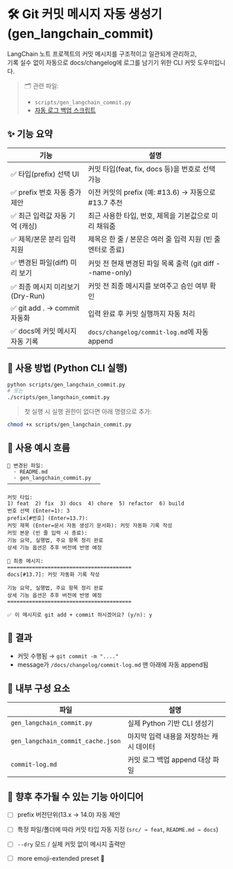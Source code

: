 # 🛠️ Git 커밋 메시지 자동 생성기 (gen_langchain_commit)

LangChain 노트 프로젝트의 커밋 메시지를 구조적이고 일관되게 관리하고,  
기록 실수 없이 자동으로 docs/changelog에 로그를 남기기 위한 CLI 커밋 도우미입니다.

> 🗂 관련 파일:  
> - `scripts/gen_langchain_commit.py`  
> - [자동 로그 백업 스크립트](extract_langchain_commits.sh)

## ✨ 기능 요약

| 기능                             | 설명 |
|----------------------------------|------|
| ✅ 타입(prefix) 선택 UI           | 커밋 타입(feat, fix, docs 등)을 번호로 선택 가능 |
| ✅ prefix 번호 자동 증가 제안     | 이전 커밋의 prefix (예: #13.6) → 자동으로 #13.7 추천 |
| ✅ 최근 입력값 자동 기억 (캐싱)   | 최근 사용한 타입, 번호, 제목을 기본값으로 미리 채워줌 |
| ✅ 제목/본문 분리 입력 지원       | 제목은 한 줄 / 본문은 여러 줄 입력 지원 (빈 줄 엔터로 종료) |
| ✅ 변경된 파일(diff) 미리 보기   | 커밋 전 현재 변경된 파일 목록 출력 (git diff --name-only) |
| ✅ 최종 메시지 미리보기 (Dry-Run) | 커밋 전 최종 메시지를 보여주고 승인 여부 확인 |
| ✅ git add . → commit 자동화     | 입력 완료 후 커밋 실행까지 자동 처리 |
| ✅ docs에 커밋 메시지 자동 기록   | `docs/changelog/commit-log.md`에 자동 append |

## 📄 사용 방법 (Python CLI 실행)

```bash
python scripts/gen_langchain_commit.py
# 또는
./scripts/gen_langchain_commit.py
```

> 첫 실행 시 실행 권한이 없다면 아래 명령으로 추가:

```bash
chmod +x scripts/gen_langchain_commit.py
```

## 🧪 사용 예시 흐름

```text
📝 변경된 파일:
  · README.md
  · gen_langchain_commit.py
──────────────────────────────

커밋 타입:
1) feat  2) fix  3) docs  4) chore  5) refactor  6) build
번호 선택 (Enter=1): 3
prefix[#번호] (Enter=13.7): 
커밋 제목 (Enter=문서 자동 생성기 문서화): 커밋 자동화 기록 작성
커밋 본문 (빈 줄 입력 시 종료):
기능 요약, 실행법, 주요 항목 정리 완료
상세 기능 옵션은 추후 버전에 반영 예정

🧾 최종 메시지:
========================================
docs[#13.7]: 커밋 자동화 기록 작성

기능 요약, 실행법, 주요 항목 정리 완료
상세 기능 옵션은 추후 버전에 반영 예정
========================================

✅ 이 메시지로 git add + commit 하시겠어요? (y/n): y
```

## 📁 결과

- 커밋 수행됨 → `git commit -m "...."`
- message가 `/docs/changelog/commit-log.md` 맨 아래에 자동 append됨

## 🔄 내부 구성 요소

| 파일 | 설명 |
|------|------|
| `gen_langchain_commit.py` | 실제 Python 기반 CLI 생성기 |
| `gen_langchain_commit_cache.json` | 마지막 입력 내용을 저장하는 캐시 데이터 |
| `commit-log.md` | 커밋 로그 백업 append 대상 파일 |

## 📌 향후 추가될 수 있는 기능 아이디어

- [ ] prefix 버전단위(13.x → 14.0) 자동 제안
- [ ] 특정 파일/폴더에 따라 커밋 타입 자동 지정 (`src/ → feat`, `README.md → docs`)
- [ ] `--dry` 모드 / 실제 커밋 없이 메시지 출력만
- [ ] more emoji-extended preset 🎉


